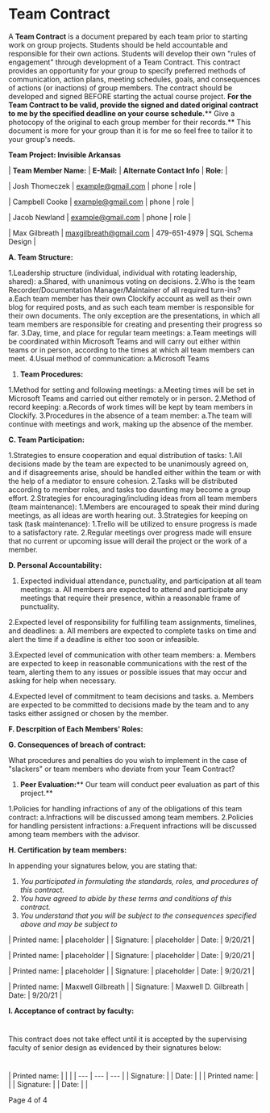 # Team Contract

A **Team Contract** is a document prepared by each team prior to starting work on group projects. Students should be held accountable and responsible for their own actions. Students will develop their own &quot;rules of engagement&quot; through development of a Team Contract. This contract provides an opportunity for your group to specify preferred methods of communication, action plans, meeting schedules, goals, and consequences of actions (or inactions) of group members. The contract should be developed and signed BEFORE starting the actual course project. **For the Team Contract to be valid, provide the signed and dated original contract to me by the specified deadline on your course schedule.**** Give a photocopy of the original to each group member for their records.** This document is more for your group than it is for me so feel free to tailor it to your group&#39;s needs.

**Team Project: Invisible Arkansas**

| **Team Member Name:** | **E-Mail:** | **Alternate Contact Info** | **Role:** |

| Josh Thomeczek | [example@gmail.com](mailto:example@gmail.com) | phone | role |

| Campbell Cooke | [example@gmail.com](mailto:example@gmail.com) | phone | role |

| Jacob Newland | [example@gmail.com](mailto:example@gmail.com) | phone | role |

| Max Gilbreath | [maxgilbreath@gmail.com](mailto:maxgilbreath@gmail.com) | 479-651-4979 | SQL Schema Design |

**A. Team Structure:**

1.Leadership structure (individual, individual with rotating leadership, shared):
  a.Shared, with unanimous voting on decisions.
2.Who is the team Recorder/Documentation Manager/Maintainer of all required turn-ins?
  a.Each team member has their own Clockify account as well as their own blog for required posts, and as such each team member is responsible for their own documents. The only exception are the presentations, in which all team members are responsible for creating and presenting their progress so far.
3.Day, time, and place for regular team meetings:
  a.Team meetings will be coordinated within Microsoft Teams and will carry out either within teams or in person, according to the times at which all team members can meet.
4.Usual method of communication:
  a.Microsoft Teams

1. **Team Procedures:**

1.Method for setting and following meetings:
    a.Meeting times will be set in Microsoft Teams and carried out either remotely or in person.
2.Method of record keeping:
    a.Records of work times will be kept by team members in Clockify.
3.Procedures in the absence of a team member:
    a.The team will continue with meetings and work, making up the absence of the member.

**C. Team Participation:**

1.Strategies to ensure cooperation and equal distribution of tasks:
  1.All decisions made by the team are expected to be unanimously agreed on, and if disagreements arise, should be handled either within the team or with the help of a mediator to ensure cohesion.
  2.Tasks will be distributed according to member roles, and tasks too daunting may become a group effort.
2.Strategies for encouraging/including ideas from all team members (team maintenance):
  1.Members are encouraged to speak their mind during meetings, as all ideas are worth hearing out.
3.Strategies for keeping on task (task maintenance):
  1.Trello will be utilized to ensure progress is made to a satisfactory rate.
  2.Regular meetings over progress made will ensure that no current or upcoming issue will derail the project or the work of a member.

**D. Personal Accountability:**

1. Expected individual attendance, punctuality, and participation at all team meetings:
    a. All members are expected to attend and participate any meetings that require their presence, within a reasonable frame of punctuality.

2.Expected level of responsibility for fulfilling team assignments, timelines, and deadlines:
    a. All members are expected to complete tasks on time and alert the time if a deadline is either too soon or infeasible.

3.Expected level of communication with other team members:
    a. Members are expected to keep in reasonable communications with the rest of the team, alerting them to any issues or possible issues that may occur and asking for help when necessary.

4.Expected level of commitment to team decisions and tasks.
    a. Members are expected to be committed to decisions made by the team and to any tasks either assigned or chosen by the member.

**F. Descrpition of Each Members' Roles:**

**G. Consequences of breach of contract:**

What procedures and penalties do you wish to implement in the case of &quot;slackers&quot; or team members who deviate from your Team Contract?

  1. **Peer Evaluation:**** Our team will conduct peer evaluation as part of this project.**

1.Policies for handling infractions of any of the obligations of this team contract:
  a.Infractions will be discussed among team members.
2.Policies for handling persistent infractions:
  a.Frequent infractions will be discussed among team members with the advisor.

**H. Certification by team members:**

In appending your signatures below, you are stating that:
1. _You participated in formulating the standards, roles, and procedures of this contract._
2. _You have agreed to abide by these terms and conditions of this contract._
3. _You understand that you will be subject to the consequences specified above and may be subject to_

| Printed name: | placeholder |
| Signature: | placeholder | Date: | 9/20/21 |

| Printed name: | placeholder |
| Signature: | placeholder | Date: | 9/20/21 |

| Printed name: | placeholder |
| Signature: | placeholder | Date: | 9/20/21 |

| Printed name: | Maxwell Gilbreath |
| Signature: | Maxwell D. Gilbreath | Date: | 9/20/21 |

**I. Acceptance of contract by faculty:**

#

This contract does not take effect until it is accepted by the supervising faculty of senior design as evidenced by their signatures below:

#

| Printed name: |
 |
 |
| --- | --- | --- |
| Signature: |
 | Date: |
 |
| Printed name: |
 |
| Signature: |
 | Date: |
 |

Page 4 of 4